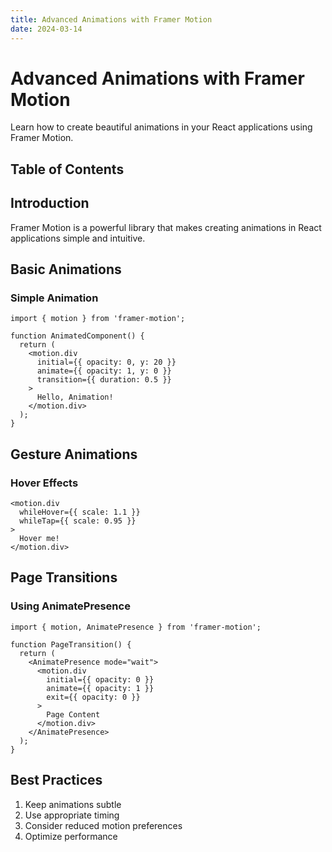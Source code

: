 ```yaml
---
title: Advanced Animations with Framer Motion
date: 2024-03-14
---
```


# Advanced Animations with Framer Motion

Learn how to create beautiful animations in your React applications using Framer Motion.

## Table of Contents

## Introduction

Framer Motion is a powerful library that makes creating animations in React applications simple and intuitive.

## Basic Animations

### Simple Animation

```tsx
import { motion } from 'framer-motion';

function AnimatedComponent() {
  return (
    <motion.div
      initial={{ opacity: 0, y: 20 }}
      animate={{ opacity: 1, y: 0 }}
      transition={{ duration: 0.5 }}
    >
      Hello, Animation!
    </motion.div>
  );
}
```

## Gesture Animations

### Hover Effects

```tsx
<motion.div
  whileHover={{ scale: 1.1 }}
  whileTap={{ scale: 0.95 }}
>
  Hover me!
</motion.div>
```

## Page Transitions

### Using AnimatePresence

```tsx
import { motion, AnimatePresence } from 'framer-motion';

function PageTransition() {
  return (
    <AnimatePresence mode="wait">
      <motion.div
        initial={{ opacity: 0 }}
        animate={{ opacity: 1 }}
        exit={{ opacity: 0 }}
      >
        Page Content
      </motion.div>
    </AnimatePresence>
  );
}
```

## Best Practices

1. Keep animations subtle
2. Use appropriate timing
3. Consider reduced motion preferences
4. Optimize performance